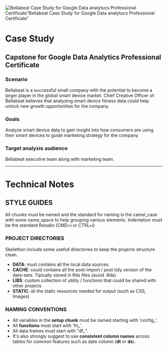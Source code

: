 ![[![Bellabeat Case Study for Google Data analytucs Professional Certificate](https://raw.githubusercontent.com/mfcava/Google-Data-Analytics-Professional---Certificate-Bellabeat-Case-Study/9b95acec7394f282532136f0e24ffbb71bafbb3c/static/img/bb-logo-full.png "Bellabeat Case Study for Google Data analytucs Professional Certificate")](https://bellabeat.com)"Bellabeat Case Study for Google Data analytucs Professional Certificate"](https://raw.githubusercontent.com/mfcava/Google-Data-Analytics-Professional---Certificate-Bellabeat-Case-Study/9b95acec7394f282532136f0e24ffbb71bafbb3c/static/img/bb-logo-full.png)

# Case Study
## Capstone for Google Data Analytics Professional Certificate

### Scenario
Bellabeat is a successful small company with the potential to become a larger player in the global smart device market. 
Chief Creative Officer of Bellabeat believes that analyzing smart device fitness data could help unlock new growth opportunities for the company. 

### Goals 
Analyze smart device data to gain insight into how consumers are using their smart devices to guide marketing strategy for the company. 

### Target analysis audience
Bellabeat executive team along with marketing team.











***

# Technical Notes

## STYLE GUIDES
All chunks must be named and the standard for naming is the camel_case with some name_space to help grouping various elements.
Indentation must be the standard Rstudio (CMD+i or CTRL+i)


### PROJECT DIRECTORIES
Skelethon include some usefull directories to keep the projects structure clean.
- **DATA**: must contains all the local data sources.
- **CACHE**: could contains all the post-import / post tidy version of the data-sets. Tipically stored in Rds files (avoid .Rda)
- **LIBS**: custom collection of utility / functions that could be shared with other projects
- **STATIC**: all the static resources needed for output (such as CSS, Images)


### NAMING CONVENTIONS
- All variables in the **setup chunk** must be named starting with 'config_'.
- All **functions** must start with 'fn_'.
- All data frames must start with "df_". 
- It's also strongly suggest to use **consistent column names** across tables for common features such as date column (**dt** or **ds**).


